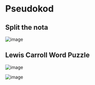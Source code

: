 # Pseudokod

## Split the nota

![image](https://github.com/user-attachments/assets/b9e1decd-1776-46ea-8471-22ebbaa8b5e4)


## Lewis Carroll Word Puzzle
![image](https://github.com/user-attachments/assets/c38958fd-b928-433e-97d1-fbdd4becf1ea)

![image](https://github.com/user-attachments/assets/d328b0f2-c780-43f7-b405-1ff2e8300caf)
